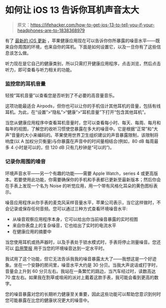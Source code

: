 # 如何让 iOS 13 告诉你耳机声音太大

> 原文：<https://lifehacker.com/how-to-get-ios-13-to-tell-you-if-your-headphones-are-to-1838368979>

有了 [最新的 iOS 更新](https://lifehacker.com/all-the-big-ios-13-changes-apple-announced-at-wwdc-19-1835216984) ，苹果健康应用现在可以告诉你你所暴露的噪音水平——既来自你周围的环境，也来自你的耳机。下面是如何设置它，以及一旦你有了这些信息该怎么做。



听力现在是它自己的健康类别，所以只需打开健康应用程序，点击浏览，然后点击听力，即可查看与听力相关的功能。

### 监控您的耳机音量

轻按“耳机音量”以查看您是否听到了不必要的高音量音乐。

这项功能最适合 Airpods，但你也可以让你的手机估计其他耳机的音量，包括有线耳机。为此，在“设置”>“隐私”>“健康”>“耳机音量”下打开“包含其他耳机”。

当您从健康应用程序中查看耳机音量时，您可以查看每小时、每天、每周、每月和每年的视图，了解您的收听习惯使您暴露在多大的噪音中。它是根据“正常”和“大声”音量的大小来编码的。苹果使用世界卫生组织建议的声音暴露限制，该限制将响度(以 A 加权分贝衡量)与你暴露在声音中的时间量相结合(例如，80 dB 每周最多 4 小时是可以的，但 120 dB 只有几秒钟是“可以的”)。

### 记录你周围的噪音

环境声音水平——另一个有趣的功能——需要 Apple Watch，series 4 或更高版本。若要使用此功能，你需要确保你的手机和手表都已更新至最新版本；然后你会在手表上发现一个名为 Noise 的听觉应用，用一个带有风格化耳朵的黄色图标表示。

噪音应用程序从你手表的麦克风采样音量水平，苹果公司表示，当它这样做时，不会记录或保存任何音频。您可以通过三种方式查看环境噪音水平:

*   从噪音观察应用程序本身，它可以给出你当前噪音暴露的实时视图
*   来自你表盘上的复杂噪音，它也给出了实时的电流水平
*   在健康应用的摘要中

当您使用耳机或扬声器时，以及手表处于锁水模式时，手表将停止测量噪音。您还可以 [启用警报](https://support.apple.com/en-us/HT209593) 用于当您的环境噪音达到一定水平时。

我试用了这个功能，但它无法告诉我我的噪音暴露太大了——我想这是一个好迹象。坐在一个安静的房间里，噪音水平大约是 30 分贝。当我大声说话或打字时，音量会上升到 60 分贝左右。我站在一条繁忙的路边，当汽车经过时，读数高达 70 度左右。如果我在割草或喧闹的派对上戴着这款手表，我可能会看到更高的数字。

您的噪音暴露对您的长期听力健康至关重要，因此这些功能可以帮助您意识到何时您可能暴露在比您的健康状况更大的噪音中。